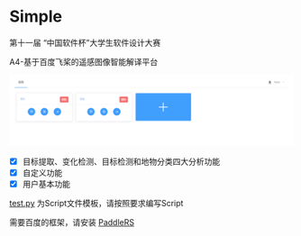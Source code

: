# Simple
第十一届 “中国软件杯”大学生软件设计大赛

A4-基于百度飞桨的遥感图像智能解译平台

![](about\Simple.png)

- [X] 目标提取、变化检测、目标检测和地物分类四大分析功能
- [X] 自定义功能
- [X] 用户基本功能

[test.py](model\test.py) 为Script文件模板，请按照要求编写Script

需要百度的框架，请安装 [PaddleRS](https://github.com/PaddleCV-SIG/PaddleRS)

